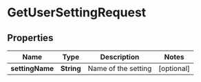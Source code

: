 

# GetUserSettingRequest


## Properties

| Name | Type | Description | Notes |
|------------ | ------------- | ------------- | -------------|
|**settingName** | **String** | Name of the setting |  [optional] |




